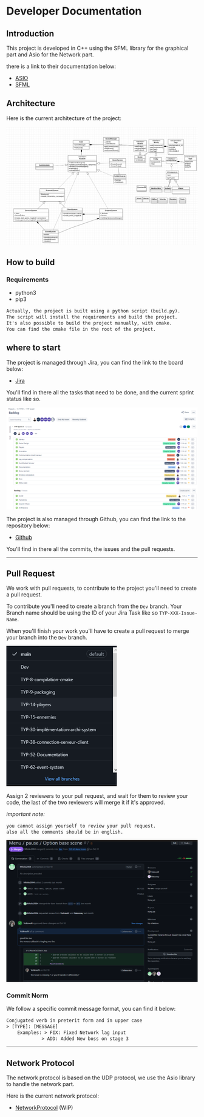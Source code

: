 # Developer Documentation

## **Introduction**

This project is developed in C++ using the SFML library for the graphical part and Asio for the Network part.

there is a link to their documentation below:
- [ASIO](https://think-async.com/Asio/asio-1.24.0/doc/)
- [SFML](https://www.sfml-dev.org/documentation/2.5.1/)

## **Architecture**

Here is the current architecture of the project:

![Architecture](./Images/Architecture.png)

## **How to build**

### **Requirements**
- python3
- pip3

```
Actually, the project is built using a python script (build.py).
The script will install the requirements and build the project.
It's also possible to build the project manually, with cmake.
You can find the cmake file in the root of the project.
```

## **where to start**

The project is managed through Jira, you can find the link to the board below:
- [Jira](https://r-type.atlassian.net/jira/software/projects/RTP/boards/1)

You'll find in there all the tasks that need to be done, and the current sprint status like so.

![Jira](./Images/Jira.png)

The project is also managed through Github, you can find the link to the repository below:

- [Github](https://github.com/Mfolio2004/R-TYPE)

You'll find in there all the commits, the issues and the pull requests.

***

## **Pull Request**

We work with pull requests, to contribute to the project you'll need to create a pull request.

To contribute you'll need to create a branch from the `Dev` branch.
Your Branch name should be using the ID of your Jira Task like so `TYP-XXX-Issue-Name`.

When you'll finish your work you'll have to create a pull request to merge your branch into the `Dev` branch.

![BranchName](./Images/BranchName.png)

Assign 2 reviewers to your pull request, and wait for them to review your code, the last of the two reviewers will merge it if it's approved.

*important note:*
```
you cannot assign yourself to review your pull request.
also all the comments should be in english.
```
![PullRequest](./Images/PullRequest.png)

### **Commit Norm**

We follow a specific commit message format, you can find it below:

```
Conjugated verb in preterit form and in upper case
> [TYPE]: [MESSAGE]
    Examples: > FIX: Fixed Network lag input
             > ADD: Added New boss on stage 3
```

***

## **Network Protocol**

The network protocol is based on the UDP protocol, we use the Asio library to handle the network part.

Here is the current network protocol:

- [NetworkProtocol](./NetworkProtocol.md) (WIP)
